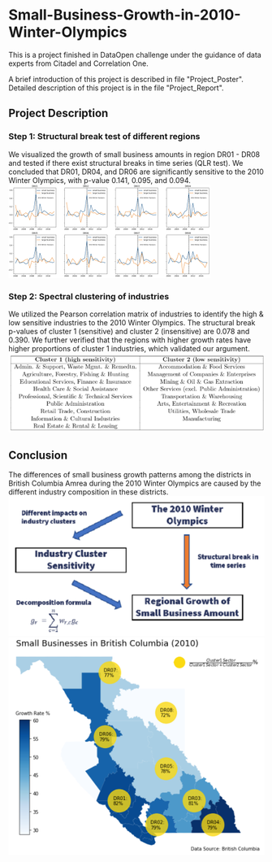 # Small-Business-Growth-in-2010-Winter-Olympics
This is a project finished in DataOpen challenge under the guidance of data experts from Citadel and Correlation One.  
  
A brief introduction of this project is described in file "Project_Poster".  
Detailed description of this project is in the file "Project_Report".

## Project Description

### Step 1: Structural break test of different regions
We visualized the growth of small business amounts in region DR01 - DR08 and tested if there exist structural breaks in time series (QLR test). We concluded that DR01, DR04, and DR06 are significantly sensitive to the $2010$ Winter Olympics, with p-value 0.141, 0.095, and 0.094.  
![avatar](/images/break.png)


### Step 2: Spectral clustering of industries
We utilized the Pearson correlation matrix of industries to identify the high & low sensitive industries to the 2010 Winter Olympics. The structural break p-values of cluster 1 (sensitive) and cluster 2 (insensitive) are 0.078 and 0.390. We further verified that the regions with higher growth rates have higher proportions of cluster 1 industries, which validated our argument.  
![avatar](/images/cluster.png)

## Conclusion
The differences of small business growth patterns among the districts in British Columbia Amrea during the 2010 Winter Olympics are caused by the different industry composition in these districts.  
![avatar](/images/logic.png)
![avatar](/images/conclusion.png)   

